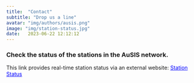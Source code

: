 ```yaml
---
title:  "Contact"
subtitle: "Drop us a line"
avatar: "img/authors/ausis.png"
image: "img/station-status.jpg"
date:   2023-06-22 12:12:12
---
```


### Check the status of the stations in the AuSIS network.

This link provides real-time station status via an external website: <a href="https://auspass.edu.au/slmon/" style="color:blue;" target="_blank" rel="noopener noreferrer">Station Status</a>
